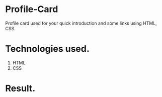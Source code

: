 # Profile-Card
Profile card used for your quick introduction and some links using HTML, CSS.

# Technologies used.
1. HTML
2. CSS

# Result.
<img src="">
